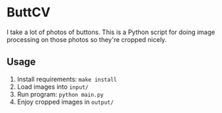 ButtCV
======

I take a lot of photos of buttons. This is a Python script for doing image
processing on those photos so they're cropped nicely.


Usage
-----

1. Install requirements: `make install`
2. Load images into `input/`
3. Run program: `python main.py`
4. Enjoy cropped images in `output/`
